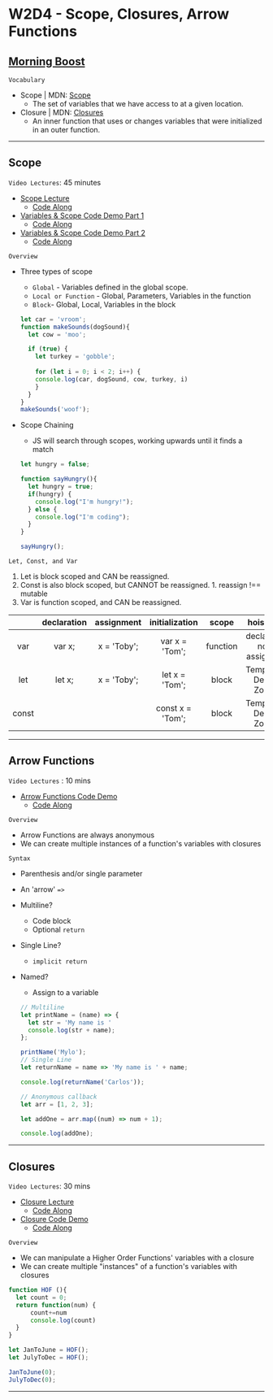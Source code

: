 # W2D4 - Scope, Closures, Arrow Functions

## [Morning Boost]

`Vocabulary`

- Scope | MDN: [Scope]
  - The set of variables that we have access to at a given location.
- Closure | MDN: [Closures]
  - An inner function that uses or changes variables that were initialized\
  in an outer function.

---

## Scope

`Video Lectures`: 45 minutes

- [Scope Lecture]
  - [Code Along](./code-it-out/scope_lecture.js)
- [Variables & Scope Code Demo Part 1]
  - [Code Along](./code-it-out/variable_scope1.js)
- [Variables & Scope Code Demo Part 2]
  - [Code Along](./code-it-out/variable_scope2.js)

`Overview`

- Three types of scope
  - `Global` - Variables defined in the global scope.
  - `Local or Function` - Global, Parameters, Variables in the function
  - `Block`- Global, Local, Variables in the block

  ```js
  let car = 'vroom';
  function makeSounds(dogSound){
    let cow = 'moo';
  
    if (true) {
      let turkey = 'gobble';
      
      for (let i = 0; i < 2; i++) {
      console.log(car, dogSound, cow, turkey, i)
      }
    }
  }
  makeSounds('woof');
  ```

- Scope Chaining
  - JS will search through scopes, working upwards until it finds a match

  ```js
  let hungry = false;

  function sayHungry(){
    let hungry = true;
    if(hungry) {
      console.log("I'm hungry!");
    } else {
      console.log("I'm coding");
    }
  }

  sayHungry();
  ```

`Let, Const, and Var`

  1. Let is block scoped and CAN be reassigned.
  2. Const is also block scoped, but CANNOT be reassigned.
    1. reassign !== mutable
  3. Var is function scoped, and CAN be reassigned.

  |  | declaration | assignment | initialization | scope | hoisting |
  |:-:|:-:|:-:|:-:|:-:|:-:|
  | var | var x; | x = 'Toby'; | var x = 'Tom'; | function | declared; not assigned |
  | let | let x; | x = 'Toby'; | let x = 'Tom'; | block | Temporal Dead Zone |
  | const |  | | const x = 'Tom'; | block | Temporal Dead Zone |

---

## Arrow Functions

`Video Lectures` : 10 mins

- [Arrow Functions Code Demo]
  - [Code Along](./code-it-out/arrow_functions.js)

`Overview`

- Arrow Functions are always anonymous
- We can create multiple instances of a function's variables with closures

`Syntax`

- Parenthesis and/or single parameter
- An 'arrow' `=>`
- Multiline?
  - Code block
  - Optional `return`
- Single Line?
  - `implicit return`
- Named?
  - Assign to a variable

  ```js
  // Multiline
  let printName = (name) => {
    let str = 'My name is '
    console.log(str + name);
  };

  printName('Mylo');
  // Single Line
  let returnName = name => 'My name is ' + name;

  console.log(returnName('Carlos'));

  // Anonymous callback
  let arr = [1, 2, 3];

  let addOne = arr.map((num) => num + 1);

  console.log(addOne);
  ```

---

## Closures

`Video Lectures`: 30 mins

- [Closure Lecture]
  - [Code Along](./code-it-out/closures_lecture.js)
- [Closure Code Demo]
  - [Code Along](./code-it-out/closure_code_demo.js)

`Overview`

- We can manipulate a Higher Order Functions' variables with a closure
- We can create multiple "instances" of a function's variables with closures

```js
function HOF (){
  let count = 0;
  return function(num) {
      count+=num
      console.log(count)
  }
}

let JanToJune = HOF();
let JulyToDec = HOF();

JanToJune(0);
JulyToDec(0);
```

---

<!-- Links for each cohort -->
[Morning Boost]: https://open.appacademy.io/learn/js-py---may-2021-cohort-1-online/week-2-may-2021-cohort-1-online/thursday-morning-boost
[Scope Lecture]: https://open.appacademy.io/learn/js-py---may-2021-cohort-1-online/week-2-may-2021-cohort-1-online/scope-lecture
[Variables & Scope Code Demo Part 1]: https://open.appacademy.io/learn/js-py---may-2021-cohort-1-online/week-2-may-2021-cohort-1-online/variables---scope-code-demo-part-1
[Variables & Scope Code Demo Part 2]: https://open.appacademy.io/learn/js-py---may-2021-cohort-1-online/week-2-may-2021-cohort-1-online/variables---scope-code-demo-part-2
[Closure Lecture]: https://open.appacademy.io/learn/js-py---may-2021-cohort-1-online/week-2-may-2021-cohort-1-online/closure-lecture
[Closure Code Demo]: https://open.appacademy.io/learn/js-py---may-2021-cohort-1-online/week-2-may-2021-cohort-1-online/closure-code-demo
[Arrow Functions Code Demo]: https://open.appacademy.io/learn/js-py---may-2021-cohort-1-online/week-2-may-2021-cohort-1-online/arrow-functions-code-demo

<!-- Constant Links -->
[Scope]: https://developer.mozilla.org/en-US/docs/Glossary/Scope
[Closures]: https://developer.mozilla.org/en-US/docs/Web/JavaScript/Closures
